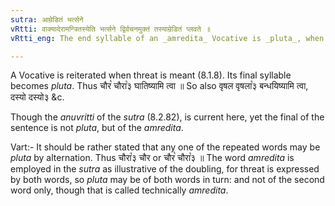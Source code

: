 ```yaml
---
sutra: आम्रेडितं भर्त्सने
vRtti: वाक्यादेरामन्त्रितस्येति भर्त्सने द्विर्वचनमुक्तं तस्याम्रेडितं प्लवते ॥
vRtti_eng: The end syllable of an _amredita_ Vocative is _pluta_, when threat is expressed.

---
```

A Vocative is reiterated when threat is meant (8.1.8). Its final syllable becomes _pluta_. Thus चौर꣡ चौरा꣡३ घातिष्यामि त्वा ॥ So also वृषल वृषला꣡३ बन्धयिष्यामि त्वा, दस्यो दस्यो३ &c.

Though the _anuvritti_ of the _sutra_ (8.2.82), is current here, yet the final of the sentence is not _pluta_, but of the _amredita_.

Vart:- It should be rather stated that any one of the repeated words may be _pluta_ by alternation. Thus चौरा꣡३ चौर or चौर꣡ चौरा꣡३ ॥ The word _amredita_ is employed in the _sutra_ as illustrative of the doubling, for threat is expressed by both words, so _pluta_ may be of both words in turn: and not of the second word only, though that is called technically _amredita_.